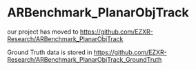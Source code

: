 # ARBenchmark_PlanarObjTrack
our project has moved to https://github.com/EZXR-Research/ARBenchmark_PlanarObjTrack  

Ground Truth data is stored in https://github.com/EZXR-Research/ARBenchmark_PlanarObjTrack_GroundTruth
